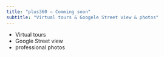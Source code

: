 ```yaml
---
title: "plus360 — Comming soon"
subtitle: "Virtual tours & Googele Street view & photos"
---
```


- Virtual tours
- Google Street view
- professional photos
